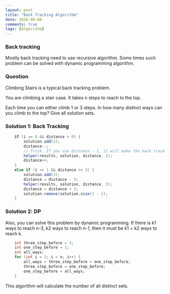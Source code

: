 ```yaml
---
layout: post
title: "Back Tracking Algorithm"
date: 2016-09-08
comments: true
tags: [Algorithm]
---
```


### Back tracking
Mostly back tracking need to use recursive algorithm. Some times such problem 
can be solved with dynamic programming algorithm.

### Question
Climbing Stairs is a typical back tracking problem. 

You are climbing a stair case. It takes n steps to reach to the top.

Each time you can either climb 1 or 3 steps. In how many distinct ways can you climb to the top? Give all solution sets.

### Solution 1:  Back Tracking
```java
	if (i == 0 && distance > 0) {
		solution.add(1);
		distance--;
		// Trick. If you use distance - 1, it will make the back track fail, because one set is not removed.
		helper(results, solution, distance, 1);
		distance++; 
	} 
	else if (i == 1 && distance >= 3) {
		solution.add(3); 
		distance = distance - 3; 
		helper(results, solution, distance, 3); 
		distance = distance + 3; 
		solution.remove(solution.size() - 1); 
	}
```

### Solution 2: DP
Also, you can solve this problem by dynamic programming. If there is k1 ways to reach n-3, k2 ways to reach n-1, then it must be k1 + k2 ways to reach k.

```java
	int three_step_before = 3;
	int one_step_before = 1;
	int all_ways;
	for (int i = 3; i < n; i++) {
	    all_ways = three_step_before + one_step_before;
	    three_step_before = one_step_before;
	    one_step_before = all_ways;
	}
```

This algorithm will calculate the number of all distinct sets.
